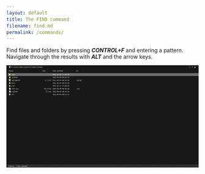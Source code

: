 ```yaml
---
layout: default
title: The FIND command
filename: find.md
permalink: /commands/
--- 
```


Find files and folders by pressing ***CONTROL+F*** and entering a pattern. Navigate through the results with ***ALT*** and the arrow keys.

![Find files and folders](assets/img/Find.gif)